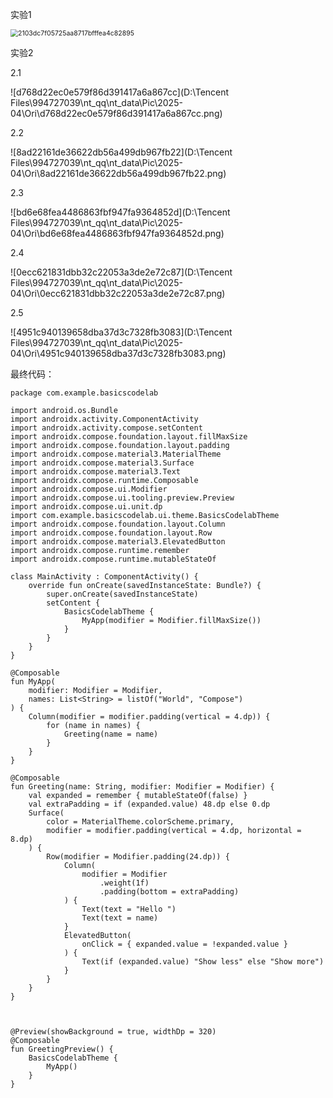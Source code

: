 实验1

<img src="D:\Tencent Files\994727039\nt_qq\nt_data\Pic\2025-04\Ori\2103dc7f05725aa8717bfffea4c82895.png" alt="2103dc7f05725aa8717bfffea4c82895" style="zoom:75%;" />



实验2

2.1

![d768d22ec0e579f86d391417a6a867cc](D:\Tencent Files\994727039\nt_qq\nt_data\Pic\2025-04\Ori\d768d22ec0e579f86d391417a6a867cc.png)

2.2

![8ad22161de36622db56a499db967fb22](D:\Tencent Files\994727039\nt_qq\nt_data\Pic\2025-04\Ori\8ad22161de36622db56a499db967fb22.png)

2.3

![bd6e68fea4486863fbf947fa9364852d](D:\Tencent Files\994727039\nt_qq\nt_data\Pic\2025-04\Ori\bd6e68fea4486863fbf947fa9364852d.png)

2.4

![0ecc621831dbb32c22053a3de2e72c87](D:\Tencent Files\994727039\nt_qq\nt_data\Pic\2025-04\Ori\0ecc621831dbb32c22053a3de2e72c87.png)

2.5

![4951c940139658dba37d3c7328fb3083](D:\Tencent Files\994727039\nt_qq\nt_data\Pic\2025-04\Ori\4951c940139658dba37d3c7328fb3083.png)

最终代码：

```
package com.example.basicscodelab

import android.os.Bundle
import androidx.activity.ComponentActivity
import androidx.activity.compose.setContent
import androidx.compose.foundation.layout.fillMaxSize
import androidx.compose.foundation.layout.padding
import androidx.compose.material3.MaterialTheme
import androidx.compose.material3.Surface
import androidx.compose.material3.Text
import androidx.compose.runtime.Composable
import androidx.compose.ui.Modifier
import androidx.compose.ui.tooling.preview.Preview
import androidx.compose.ui.unit.dp
import com.example.basicscodelab.ui.theme.BasicsCodelabTheme
import androidx.compose.foundation.layout.Column
import androidx.compose.foundation.layout.Row
import androidx.compose.material3.ElevatedButton
import androidx.compose.runtime.remember
import androidx.compose.runtime.mutableStateOf

class MainActivity : ComponentActivity() {
    override fun onCreate(savedInstanceState: Bundle?) {
        super.onCreate(savedInstanceState)
        setContent {
            BasicsCodelabTheme {
                MyApp(modifier = Modifier.fillMaxSize())
            }
        }
    }
}

@Composable
fun MyApp(
    modifier: Modifier = Modifier,
    names: List<String> = listOf("World", "Compose")
) {
    Column(modifier = modifier.padding(vertical = 4.dp)) {
        for (name in names) {
            Greeting(name = name)
        }
    }
}

@Composable
fun Greeting(name: String, modifier: Modifier = Modifier) {
    val expanded = remember { mutableStateOf(false) }
    val extraPadding = if (expanded.value) 48.dp else 0.dp
    Surface(
        color = MaterialTheme.colorScheme.primary,
        modifier = modifier.padding(vertical = 4.dp, horizontal = 8.dp)
    ) {
        Row(modifier = Modifier.padding(24.dp)) {
            Column(
                modifier = Modifier
                    .weight(1f)
                    .padding(bottom = extraPadding)
            ) {
                Text(text = "Hello ")
                Text(text = name)
            }
            ElevatedButton(
                onClick = { expanded.value = !expanded.value }
            ) {
                Text(if (expanded.value) "Show less" else "Show more")
            }
        }
    }
}



@Preview(showBackground = true, widthDp = 320)
@Composable
fun GreetingPreview() {
    BasicsCodelabTheme {
        MyApp()
    }
}
```